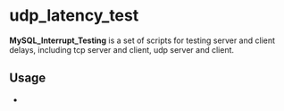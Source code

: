 # udp_latency_test
**MySQL_Interrupt_Testing** is a set of scripts for testing server and client delays, including tcp server and client, udp server and client.

## Usage
- 
